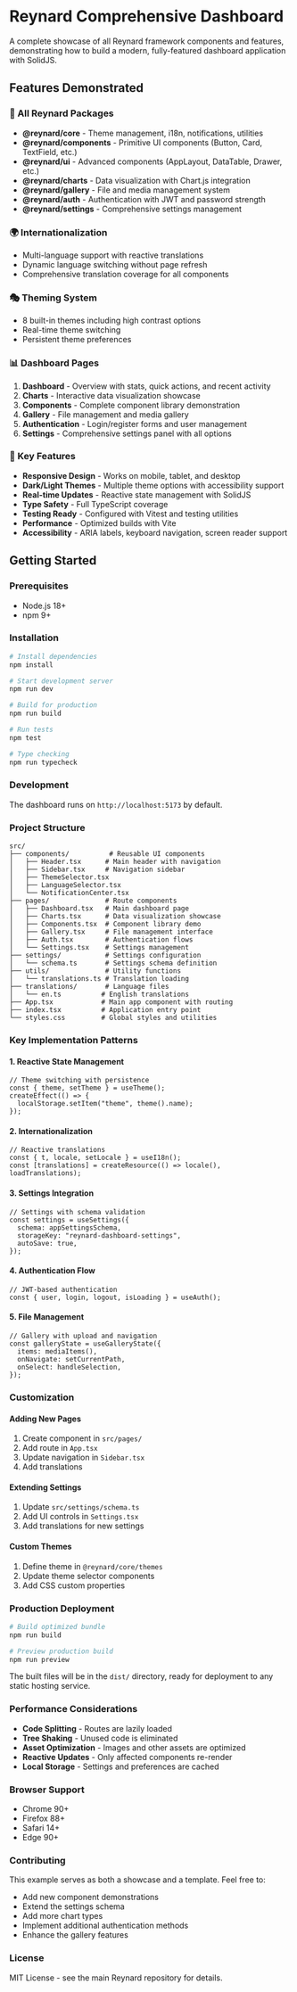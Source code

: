 # Reynard Comprehensive Dashboard

A complete showcase of all Reynard framework components and features, demonstrating how to build a modern, fully-featured dashboard application with SolidJS.

## Features Demonstrated

### 🎨 All Reynard Packages

- **@reynard/core** - Theme management, i18n, notifications, utilities
- **@reynard/components** - Primitive UI components (Button, Card, TextField, etc.)
- **@reynard/ui** - Advanced components (AppLayout, DataTable, Drawer, etc.)
- **@reynard/charts** - Data visualization with Chart.js integration
- **@reynard/gallery** - File and media management system
- **@reynard/auth** - Authentication with JWT and password strength
- **@reynard/settings** - Comprehensive settings management

### 🌍 Internationalization

- Multi-language support with reactive translations
- Dynamic language switching without page refresh
- Comprehensive translation coverage for all components

### 🎭 Theming System

- 8 built-in themes including high contrast options
- Real-time theme switching
- Persistent theme preferences

### 📊 Dashboard Pages

1. **Dashboard** - Overview with stats, quick actions, and recent activity
2. **Charts** - Interactive data visualization showcase
3. **Components** - Complete component library demonstration
4. **Gallery** - File management and media gallery
5. **Authentication** - Login/register forms and user management
6. **Settings** - Comprehensive settings panel with all options

### 🎯 Key Features

- **Responsive Design** - Works on mobile, tablet, and desktop
- **Dark/Light Themes** - Multiple theme options with accessibility support
- **Real-time Updates** - Reactive state management with SolidJS
- **Type Safety** - Full TypeScript coverage
- **Testing Ready** - Configured with Vitest and testing utilities
- **Performance** - Optimized builds with Vite
- **Accessibility** - ARIA labels, keyboard navigation, screen reader support

## Getting Started

### Prerequisites

- Node.js 18+
- npm 9+

### Installation

```bash
# Install dependencies
npm install

# Start development server
npm run dev

# Build for production
npm run build

# Run tests
npm test

# Type checking
npm run typecheck
```

### Development

The dashboard runs on `http://localhost:5173` by default.

### Project Structure

```
src/
├── components/          # Reusable UI components
│   ├── Header.tsx      # Main header with navigation
│   ├── Sidebar.tsx     # Navigation sidebar
│   ├── ThemeSelector.tsx
│   ├── LanguageSelector.tsx
│   └── NotificationCenter.tsx
├── pages/              # Route components
│   ├── Dashboard.tsx   # Main dashboard page
│   ├── Charts.tsx      # Data visualization showcase
│   ├── Components.tsx  # Component library demo
│   ├── Gallery.tsx     # File management interface
│   ├── Auth.tsx        # Authentication flows
│   └── Settings.tsx    # Settings management
├── settings/           # Settings configuration
│   └── schema.ts       # Settings schema definition
├── utils/              # Utility functions
│   └── translations.ts # Translation loading
├── translations/       # Language files
│   └── en.ts          # English translations
├── App.tsx            # Main app component with routing
├── index.tsx          # Application entry point
└── styles.css         # Global styles and utilities
```

### Key Implementation Patterns

#### 1. Reactive State Management

```tsx
// Theme switching with persistence
const { theme, setTheme } = useTheme();
createEffect(() => {
  localStorage.setItem("theme", theme().name);
});
```

#### 2. Internationalization

```tsx
// Reactive translations
const { t, locale, setLocale } = useI18n();
const [translations] = createResource(() => locale(), loadTranslations);
```

#### 3. Settings Integration

```tsx
// Settings with schema validation
const settings = useSettings({
  schema: appSettingsSchema,
  storageKey: "reynard-dashboard-settings",
  autoSave: true,
});
```

#### 4. Authentication Flow

```tsx
// JWT-based authentication
const { user, login, logout, isLoading } = useAuth();
```

#### 5. File Management

```tsx
// Gallery with upload and navigation
const galleryState = useGalleryState({
  items: mediaItems(),
  onNavigate: setCurrentPath,
  onSelect: handleSelection,
});
```

### Customization

#### Adding New Pages

1. Create component in `src/pages/`
2. Add route in `App.tsx`
3. Update navigation in `Sidebar.tsx`
4. Add translations

#### Extending Settings

1. Update `src/settings/schema.ts`
2. Add UI controls in `Settings.tsx`
3. Add translations for new settings

#### Custom Themes

1. Define theme in `@reynard/core/themes`
2. Update theme selector components
3. Add CSS custom properties

### Production Deployment

```bash
# Build optimized bundle
npm run build

# Preview production build
npm run preview
```

The built files will be in the `dist/` directory, ready for deployment to any static hosting service.

### Performance Considerations

- **Code Splitting** - Routes are lazily loaded
- **Tree Shaking** - Unused code is eliminated
- **Asset Optimization** - Images and other assets are optimized
- **Reactive Updates** - Only affected components re-render
- **Local Storage** - Settings and preferences are cached

### Browser Support

- Chrome 90+
- Firefox 88+
- Safari 14+
- Edge 90+

### Contributing

This example serves as both a showcase and a template. Feel free to:

- Add new component demonstrations
- Extend the settings schema
- Add more chart types
- Implement additional authentication methods
- Enhance the gallery features

### License

MIT License - see the main Reynard repository for details.
